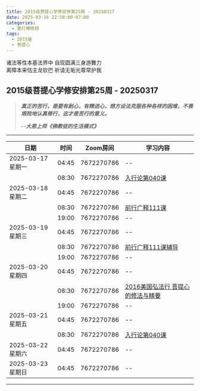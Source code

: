 ```yaml
---
title: 2015级菩提心学修安排第25周 - 20250317
date: 2025-03-16 22:58:00-07:00
categories:
  - 慧灯禅修班
tags:
  - 2015届
  - 菩提心
---
```

诸法等性本基法界中 自现圆满三身游舞力  
离障本来怙主龙钦巴 祈请无垢光尊常护我

## 2015级菩提心学修安排第25周 - 20250317

> *__真正的苦行，是要有耐心，有精进心，想方设法克服各种各样的困难，不畏艰险地认真修行，这才是苦行的意义。__*
>
> --***大恩上师《佛教徒的生活模式》***

---

|日期 |时间|Zoom房间|学习内容|
|--|--|--|--|
| 2025-03-17 星期一|04:45|7672270786|--|
| |08:30|7672270786|[入行论第040课](https://huidengchanxiu.net/refs/rxl/04#第四十节课) |
| 2025-03-18 星期二 |04:45|7672270786|--|
|   |08:30|7672270786| [前行广释111课](https://huidengchanxiu.net/refs/qxgs/qxgs-09ptx/#前行广释第111课) |
|   |19:00|7672270786|--|
| 2025-03-19 星期三  |04:45|7672270786|--|
|   |08:30|7672270786| [前行广释111课辅导](https://huidengchanxiu.net/refs/qxgs/fudao/qxgsfd-09ptx/#前行广释第111课辅导) |
|   |19:00|7672270786| -- |
| 2025-03-20 星期四|04:45|7672270786|--|
|   |08:30|7672270786| [2016美国弘法行 菩提心的修法与精要](https://huidengchanxiu.net/5jx/2ptx/28) |
|   |19:00|7672270786|--|
| 2025-03-21 星期五|04:45|7672270786|--|
| |08:30|7672270786|[入行论第040课](https://huidengchanxiu.net/refs/rxl/04#第四十节课) |
| 2025-03-22 星期六|04:45|7672270786| -- |
| 2025-03-23 星期日|04:45|7672270786| -- |
---

